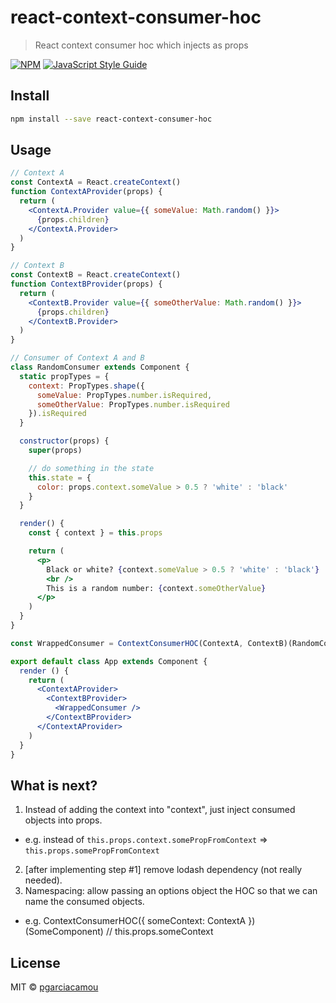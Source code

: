 # react-context-consumer-hoc

> React context consumer hoc which injects as props

[![NPM](https://img.shields.io/npm/v/react-context-consumer-hoc.svg)](https://www.npmjs.com/package/react-context-consumer-hoc) [![JavaScript Style Guide](https://img.shields.io/badge/code_style-standard-brightgreen.svg)](https://standardjs.com)

## Install

```bash
npm install --save react-context-consumer-hoc
```

## Usage

```jsx
// Context A
const ContextA = React.createContext()
function ContextAProvider(props) {
  return (
    <ContextA.Provider value={{ someValue: Math.random() }}>
      {props.children}
    </ContextA.Provider>
  )
}

// Context B
const ContextB = React.createContext()
function ContextBProvider(props) {
  return (
    <ContextB.Provider value={{ someOtherValue: Math.random() }}>
      {props.children}
    </ContextB.Provider>
  )
}

// Consumer of Context A and B
class RandomConsumer extends Component {
  static propTypes = {
    context: PropTypes.shape({
      someValue: PropTypes.number.isRequired,
      someOtherValue: PropTypes.number.isRequired
    }).isRequired
  }

  constructor(props) {
    super(props)

    // do something in the state
    this.state = {
      color: props.context.someValue > 0.5 ? 'white' : 'black'
    }
  }

  render() {
    const { context } = this.props

    return (
      <p>
        Black or white? {context.someValue > 0.5 ? 'white' : 'black'}
        <br />
        This is a random number: {context.someOtherValue}
      </p>
    )
  }
}

const WrappedConsumer = ContextConsumerHOC(ContextA, ContextB)(RandomConsumer)

export default class App extends Component {
  render () {
    return (
      <ContextAProvider>
        <ContextBProvider>
          <WrappedConsumer />
        </ContextBProvider>
      </ContextAProvider>
    )
  }
}
```

## What is next?

1. Instead of adding the context into "context", just inject consumed objects into props.
  - e.g. instead of `this.props.context.somePropFromContext` => `this.props.somePropFromContext`
2. [after implementing step #1] remove lodash dependency (not really needed).
3. Namespacing: allow passing an options object the HOC so that we can name the consumed objects.
  - e.g. ContextConsumerHOC({ someContext: ContextA })(SomeComponent) // this.props.someContext

## License

MIT © [pgarciacamou](https://github.com/pgarciacamou)
